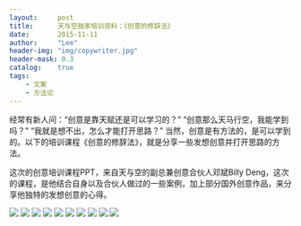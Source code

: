 ```yaml
---
layout:     post
title:      天与空独家培训资料：《创意的修辞法》
date:       2015-11-11
author:     "Lee"
header-img: "img/copywriter.jpg"
header-mask: 0.3
catalog:    true
tags:
    - 文案
    - 方法论
---
```

经常有新人问：“创意是靠天赋还是可以学习的？” “创意那么天马行空，我能学到吗？” “我就是想不出，怎么才能打开思路？” 当然，创意是有方法的，是可以学到的。以下的培训课程《创意的修辞法》，就是分享一些发想创意并打开思路的方法。


这次的创意培训课程PPT，来自天与空的副总兼创意合伙人邓斌Billy Deng，这次的课程，是他结合自身以及合伙人做过的一些案例，加上部分国外创意作品，来分享他独特的发想创意的心得。

![](http://7xo8he.com1.z0.glb.clouddn.com/20140703140241_53579.jpg)
![](http://7xo8he.com1.z0.glb.clouddn.com/20140703140335_12746.jpg)
![](http://7xo8he.com1.z0.glb.clouddn.com/20140703134626_35259.jpg)
![](http://7xo8he.com1.z0.glb.clouddn.com/20140703134636_98782.jpg)
![](http://7xo8he.com1.z0.glb.clouddn.com/20140703134644_42351.jpg)
![](http://7xo8he.com1.z0.glb.clouddn.com/20140703134651_10806.jpg)
![](http://7xo8he.com1.z0.glb.clouddn.com/20140703134701_32869.jpg)
![](http://7xo8he.com1.z0.glb.clouddn.com/20140703134708_40412.jpg)
![](http://7xo8he.com1.z0.glb.clouddn.com/20140703134717_15034.jpg)
![](http://7xo8he.com1.z0.glb.clouddn.com/20140703134726_99974.jpg)
